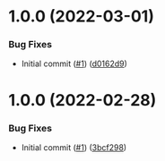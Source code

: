 # 1.0.0 (2022-03-01)


### Bug Fixes

* Initial commit ([#1](https://github.com/catalystsquad/action-upload-chart-git/issues/1)) ([d0162d9](https://github.com/catalystsquad/action-upload-chart-git/commit/d0162d9f10d0d16e072fd8e24c0ecc6b5fb0414b))

# 1.0.0 (2022-02-28)


### Bug Fixes

* Initial commit ([#1](https://github.com/catalystsquad/action-composite-action-template/issues/1)) ([3bcf298](https://github.com/catalystsquad/action-composite-action-template/commit/3bcf298630471c46d9f9a1f3a24c2c15342e1855))
